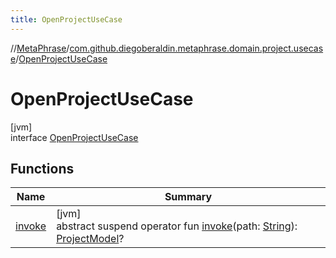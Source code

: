 ```yaml
---
title: OpenProjectUseCase
---
```

//[MetaPhrase](../../../index.html)/[com.github.diegoberaldin.metaphrase.domain.project.usecase](../index.html)/[OpenProjectUseCase](index.html)



# OpenProjectUseCase



[jvm]\
interface [OpenProjectUseCase](index.html)



## Functions


| Name | Summary |
|---|---|
| [invoke](invoke.html) | [jvm]<br>abstract suspend operator fun [invoke](invoke.html)(path: [String](https://kotlinlang.org/api/latest/jvm/stdlib/kotlin/-string/index.html)): [ProjectModel](../../com.github.diegoberaldin.metaphrase.domain.project.data/-project-model/index.html)? |

